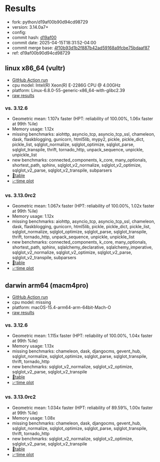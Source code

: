 # Results

- fork: python/d19af00b90d94cd98729
- version: 3.14.0a7+
- config: 
- commit hash: [d19af00](https://github.com/python/cpython/commit/d19af00)
- commit date: 2025-04-15T18:31:52-04:00
- commit merge base: [4f10b93d1b2f887b42ad59168a9fcbe75bdaaf87](https://github.com/python/cpython/commit/4f10b93d1b2f887b42ad59168a9fcbe75bdaaf87)
- ref: d19af00b90d94cd98729

## linux x86_64 (vultr)

- [GitHub Action run](https://github.com/facebookexperimental/free-threading-benchmarking/actions/runs/14481993442)
- cpu model: Intel(R) Xeon(R) E-2286G CPU @ 4.00GHz
- platform: Linux-6.8.0-55-generic-x86_64-with-glibc2.39
- [raw results](bm-20250415-vultr-x86_64-python-d19af00b90d94cd98729-3.14.0a7%2B-d19af00.json)

### vs. 3.12.6

- Geometric mean: 1.107x faster (HPT: reliability of 100.00%, 1.06x faster at 99th %ile)
- Memory usage: 1.12x
- missing benchmarks: aiohttp, asyncio_tcp, asyncio_tcp_ssl, chameleon, dask, flaskblogging, gunicorn, html5lib, mypy2, pickle, pickle_dict, pickle_list, sqlglot_normalize, sqlglot_optimize, sqlglot_parse, sqlglot_transpile, thrift, tornado_http, unpack_sequence, unpickle, unpickle_list
- new benchmarks: connected_components, k_core, many_optionals, shortest_path, sphinx, sqlglot_v2_normalize, sqlglot_v2_optimize, sqlglot_v2_parse, sqlglot_v2_transpile, subparsers
- [📄table](bm-20250415-vultr-x86_64-python-d19af00b90d94cd98729-3.14.0a7%2B-d19af00-vs-3.12.6.md)
- [📈time plot](bm-20250415-vultr-x86_64-python-d19af00b90d94cd98729-3.14.0a7%2B-d19af00-vs-3.12.6.svg)

### vs. 3.13.0rc2

- Geometric mean: 1.067x faster (HPT: reliability of 100.00%, 1.02x faster at 99th %ile)
- Memory usage: 1.12x
- missing benchmarks: aiohttp, asyncio_tcp, asyncio_tcp_ssl, chameleon, dask, flaskblogging, gunicorn, html5lib, pickle, pickle_dict, pickle_list, sqlglot_normalize, sqlglot_optimize, sqlglot_parse, sqlglot_transpile, thrift, tornado_http, unpack_sequence, unpickle, unpickle_list
- new benchmarks: connected_components, k_core, many_optionals, shortest_path, sphinx, sqlalchemy_declarative, sqlalchemy_imperative, sqlglot_v2_normalize, sqlglot_v2_optimize, sqlglot_v2_parse, sqlglot_v2_transpile, subparsers
- [📄table](bm-20250415-vultr-x86_64-python-d19af00b90d94cd98729-3.14.0a7%2B-d19af00-vs-3.13.0rc2.md)
- [📈time plot](bm-20250415-vultr-x86_64-python-d19af00b90d94cd98729-3.14.0a7%2B-d19af00-vs-3.13.0rc2.svg)

## darwin arm64 (macm4pro)

- [GitHub Action run](https://github.com/facebookexperimental/free-threading-benchmarking/actions/runs/14481993442)
- cpu model: missing
- platform: macOS-15.4-arm64-arm-64bit-Mach-O
- [raw results](bm-20250415-macm4pro-arm64-python-d19af00b90d94cd98729-3.14.0a7%2B-d19af00.json)

### vs. 3.12.6

- Geometric mean: 1.115x faster (HPT: reliability of 100.00%, 1.04x faster at 99th %ile)
- Memory usage: 1.13x
- missing benchmarks: chameleon, dask, djangocms, gevent_hub, sqlglot_normalize, sqlglot_optimize, sqlglot_parse, sqlglot_transpile, thrift, tornado_http
- new benchmarks: sqlglot_v2_normalize, sqlglot_v2_optimize, sqlglot_v2_parse, sqlglot_v2_transpile
- [📄table](bm-20250415-macm4pro-arm64-python-d19af00b90d94cd98729-3.14.0a7%2B-d19af00-vs-3.12.6.md)
- [📈time plot](bm-20250415-macm4pro-arm64-python-d19af00b90d94cd98729-3.14.0a7%2B-d19af00-vs-3.12.6.svg)

### vs. 3.13.0rc2

- Geometric mean: 1.034x faster (HPT: reliability of 89.59%, 1.00x faster at 99th %ile)
- Memory usage: 1.08x
- missing benchmarks: chameleon, dask, djangocms, gevent_hub, sqlglot_normalize, sqlglot_optimize, sqlglot_parse, sqlglot_transpile, thrift, tornado_http
- new benchmarks: sqlglot_v2_normalize, sqlglot_v2_optimize, sqlglot_v2_parse, sqlglot_v2_transpile
- [📄table](bm-20250415-macm4pro-arm64-python-d19af00b90d94cd98729-3.14.0a7%2B-d19af00-vs-3.13.0rc2.md)
- [📈time plot](bm-20250415-macm4pro-arm64-python-d19af00b90d94cd98729-3.14.0a7%2B-d19af00-vs-3.13.0rc2.svg)

